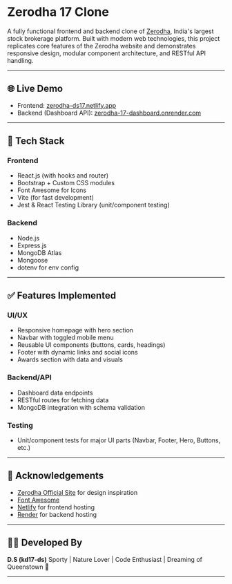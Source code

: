# Zerodha 17 Clone

A fully functional frontend and backend clone of [Zerodha](https://zerodha.com), India's largest stock brokerage platform. Built with modern web technologies, this project replicates core features of the Zerodha website and demonstrates responsive design, modular component architecture, and RESTful API handling.

---

## 🌐 Live Demo

* Frontend: [zerodha-ds17.netlify.app](https://zerodha-ds17.netlify.app/)
* Backend (Dashboard API): [zerodha-17-dashboard.onrender.com](https://zerodha-17-dashboard.onrender.com/)

---

## 🚀 Tech Stack

### Frontend

* React.js (with hooks and router)
* Bootstrap + Custom CSS modules
* Font Awesome for Icons
* Vite (for fast development)
* Jest & React Testing Library (unit/component testing)

### Backend

* Node.js
* Express.js
* MongoDB Atlas
* Mongoose
* dotenv for env config

---


## ✅ Features Implemented

### UI/UX

* Responsive homepage with hero section
* Navbar with toggled mobile menu
* Reusable UI components (buttons, cards, headings)
* Footer with dynamic links and social icons
* Awards section with data and visuals

### Backend/API

* Dashboard data endpoints
* RESTful routes for fetching data
* MongoDB integration with schema validation

### Testing

* Unit/component tests for major UI parts (Navbar, Footer, Hero, Buttons, etc.)

---


## 🙌 Acknowledgements

* [Zerodha Official Site](https://zerodha.com) for design inspiration
* [Font Awesome](https://fontawesome.com)
* [Netlify](https://netlify.com) for frontend hosting
* [Render](https://render.com) for backend hosting

---

## 👨‍💻 Developed By

**D.S (kd17-ds)**
Sporty | Nature Lover | Code Enthusiast | Dreaming of Queenstown 🌄

---


